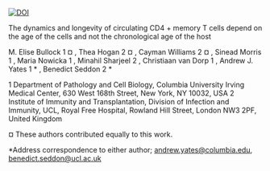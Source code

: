 [![DOI](https://zenodo.org/badge/692154162.svg)](https://zenodo.org/doi/10.5281/zenodo.11476380)


The dynamics and longevity of circulating CD4 + memory T cells depend on the age of the cells and not the chronological
age of the host

M. Elise Bullock 1 ¤ , Thea Hogan 2 ¤ , Cayman Williams 2 ¤ , Sinead Morris 1 , Maria
Nowicka 1 , Minahil Sharjeel 2 , Christiaan van Dorp 1 , Andrew J. Yates 1 * , Benedict
Seddon 2 *

1 Department of Pathology and Cell Biology, Columbia University Irving Medical
Center, 630 West 168th Street, New York, NY 10032, USA
2 Institute of Immunity and Transplantation, Division of Infection and Immunity,
UCL, Royal Free Hospital, Rowland Hill Street, London NW3 2PF, United Kingdom

¤ These authors contributed equally to this work.

*Address correspondence to either author; andrew.yates@columbia.edu,
benedict.seddon@ucl.ac.uk
